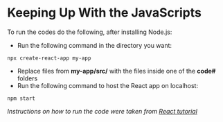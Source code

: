 # Keeping Up With the JavaScripts

To run the codes do the following, after installing Node.js:
- Run the following command in the directory you want:

```
npx create-react-app my-app
```
- Replace files from **my-app/src/** with the files inside one of the **code#** folders
- Run the following command to host the React app on localhost:
```
npm start
```

*Instructions on how to run the code were taken from [React tutorial](https://reactjs.org/tutorial/tutorial.html)*
